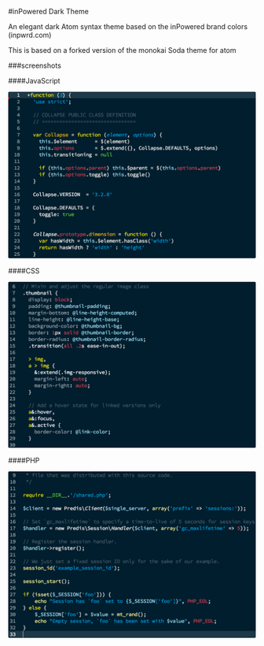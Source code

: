 #inPowered Dark Theme

An elegant dark Atom syntax theme based on the inPowered brand colors (inpwrd.com)

This is based on a forked version of the monokai Soda theme for atom

###screenshots

####JavaScript

![javascript](https://raw.githubusercontent.com/travisterwilligar/inpowered-syntax/master/screenshots/js.png)

####CSS

![css](https://raw.githubusercontent.com/travisterwilligar/inpowered-syntax/master/screenshots/css.png)

####PHP

![php](https://raw.githubusercontent.com/travisterwilligar/inpowered-syntax/master/screenshots/php.png)
